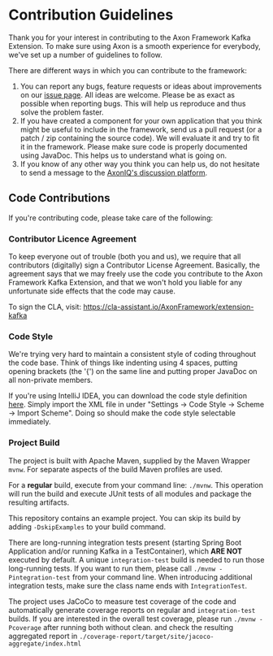 # Contribution Guidelines

Thank you for your interest in contributing to the Axon Framework Kafka Extension. To make sure using Axon is a smooth
experience for everybody, we've set up a number of guidelines to follow.

There are different ways in which you can contribute to the framework:

1. You can report any bugs, feature requests or ideas about improvements on
   our [issue page](https://github.com/AxonFramework/extension-kafka/issues/new/choose). All ideas are welcome. Please
   be as exact as possible when reporting bugs. This will help us reproduce and thus solve the problem faster.
2. If you have created a component for your own application that you think might be useful to include in the framework,
   send us a pull request (or a patch / zip containing the source code). We will evaluate it and try to fit it in the
   framework. Please make sure code is properly documented using JavaDoc. This helps us to understand what is going on.
3. If you know of any other way you think you can help us, do not hesitate to send a message to
   the [AxonIQ's discussion platform](https://discuss.axoniq.io/).

## Code Contributions

If you're contributing code, please take care of the following:

### Contributor Licence Agreement

To keep everyone out of trouble (both you and us), we require that all contributors (digitally) sign a Contributor
License Agreement. Basically, the agreement says that we may freely use the code you contribute to the Axon Framework
Kafka Extension, and that we won't hold you liable for any unfortunate side effects that the code may cause.

To sign the CLA, visit: https://cla-assistant.io/AxonFramework/extension-kafka

### Code Style

We're trying very hard to maintain a consistent style of coding throughout the code base. Think of things like indenting
using 4 spaces, putting opening brackets (the '{') on the same line and putting proper JavaDoc on all non-private
members.

If you're using IntelliJ IDEA, you can download the code style
definition [here](https://github.com/AxonFramework/AxonFramework/blob/master/axon_code_style.xml). Simply import the XML
file in under "Settings -> Code Style -> Scheme -> Import Scheme". Doing so should make the code style selectable
immediately.

### Project Build

The project is built with Apache Maven, supplied by the Maven Wrapper `mvnw`. For separate aspects of the build Maven
profiles are used.

For a **regular** build, execute from your command line: `./mvnw`. This operation will run the build and execute JUnit
tests of all modules and package the resulting artifacts.

This repository contains an example project. You can skip its build by adding `-DskipExamples` to your build command.

There are long-running integration tests present (starting Spring Boot Application and/or running Kafka in a
TestContainer), which **ARE NOT** executed by default. A unique `integration-test` build is needed to run those
long-running tests. If you want to run them, please call `./mvnw -Pintegration-test` from your command line. When
introducing additional integration tests, make sure the class name ends with `IntegrationTest`.

The project uses JaCoCo to measure test coverage of the code and automatically generate coverage reports on regular
and `integration-test` builds. If you are interested in the overall test coverage, please run `./mvnw -Pcoverage` after
running both without clean. and check the resulting aggregated report
in `./coverage-report/target/site/jacoco-aggregate/index.html`

